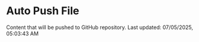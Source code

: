 # Auto Push File

Content that will be pushed to GitHub repository.
Last updated: 07/05/2025, 05:03:43 AM
